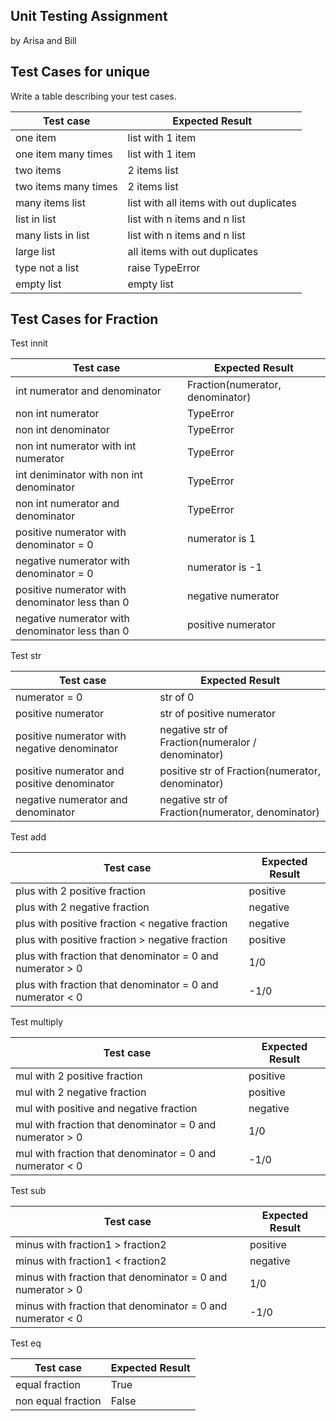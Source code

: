 ## Unit Testing Assignment

by Arisa and Bill


## Test Cases for unique

Write a table describing your test cases.

| Test case              |  Expected Result    |
|------------------------|---------------------|
| one item               |  list with 1 item   |
| one item many times    |  list with 1 item   |
| two items              |  2 items list       |
| two items many times   |  2 items list       |
| many items list        | list with all items with out duplicates |
| list in list | list with n items and n list |
| many lists in list |  list with n items and n list |
| large list | all items with out duplicates |
| type not a list | raise TypeError |
| empty list| empty list|
## Test Cases for Fraction

Test innit

| Test case              |  Expected Result    |
|------------------------|---------------------|
| int numerator and denominator       |  Fraction(numerator, denominator)   |
| non int numerator   |  TypeError  |
| non int denominator             |  TypeError       |
| non int numerator with int numerator             |  TypeError       |
| int deniminator with non int denominator             |  TypeError       |
| non int numerator and denominator             |  TypeError       |
| positive numerator with denominator = 0   |  numerator is 1  |
| negative numerator with denominator = 0     | numerator is -1 |
| positive numerator with denominator less than 0   | negative numerator |
| negative numerator with denominator less than 0   | positive numerator |

Test str

| Test case              |  Expected Result    |
|------------------------|---------------------|
| numerator = 0 | str of 0 |
| positive numerator| str of positive numerator|
| positive numerator with negative denominator| negative str of Fraction(numeralor / denominator)|
| positive numerator and positive denominator| positive str of Fraction(numerator, denominator) |
| negative numerator and denominator| negative str of Fraction(numerator, denominator) |

Test add

| Test case              |  Expected Result    |
|------------------------|---------------------|
| plus with 2 positive fraction   | positive |
| plus with 2 negative fraction   | negative |
| plus with positive fraction < negative fraction   | negative |
| plus with positive fraction > negative fraction   | positive |
| plus with fraction that denominator = 0 and numerator > 0   | 1/0 |
| plus with fraction that denominator = 0 and numerator < 0   | -1/0 |

Test multiply

| Test case              |  Expected Result    |
|------------------------|---------------------|
| mul with 2 positive fraction   | positive |
| mul with 2 negative fraction   | positive |
| mul with positive and negative fraction   | negative |
| mul with fraction that denominator = 0 and numerator > 0   | 1/0 |
| mul with fraction that denominator = 0 and numerator < 0   | -1/0 |

Test sub

| Test case              |  Expected Result    |
|------------------------|---------------------|
| minus with fraction1 > fraction2   | positive |
| minus with fraction1 < fraction2   | negative |
| minus with fraction that denominator = 0 and numerator > 0   | 1/0 |
| minus with fraction that denominator = 0 and numerator < 0   | -1/0 |

Test eq

| Test case              |  Expected Result    |
|------------------------|---------------------|
| equal fraction | True |
| non equal fraction | False |
